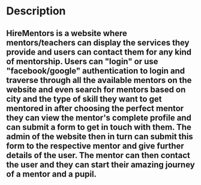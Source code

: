 # Description
## HireMentors is a website where mentors/teachers can display the services they provide and users can contact them for any kind of mentorship. Users can "login" or use "facebook/google" authentication to login and traverse through all the available mentors on the website and even search for mentors based on city and the type of skill they want to get mentored in after choosing the perfect mentor they can view the mentor's complete profile and can submit a form to get in touch with them. The admin of the website then in turn can submit this form to the respective mentor and give further details of the user. The mentor can then contact the user and they can start their amazing journey of a mentor and a pupil.
